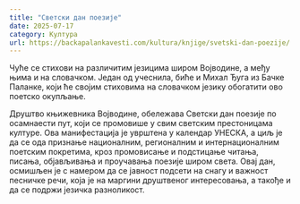 ```yaml
---
title: "Светски дан поезије"
date: 2025-07-17
category: Култура
url: https://backapalankavesti.com/kultura/knjige/svetski-dan-poezije/
---
```


Чуће се стихови на различитим језицима широм Војводине, а међу њима и на словачком. Један од учеснила, биће и Михал Ђуга из Бачке Паланке, који ће својим стиховима на словачком језику обогатити ово поетско окупљање.

Друштво књижевника Војводине, обележава Светски дан поезије по осамнаести пут, који се промовише у свим светским престоницама културе. Ова манифестација је уврштена у календар УНЕСКА, а циљ је да се ода признање националним, регионалним и интернационалним поетским покретима, кроз промовисање и подстицање читања, писања, објављивања и проучавања поезије широм света. Овај дан, осмишљен је с намером да се јавност подсети на снагу и важност песничке речи, која је на маргини друштвеног интересовања, а такође и да се подржи језичка разноликост.
